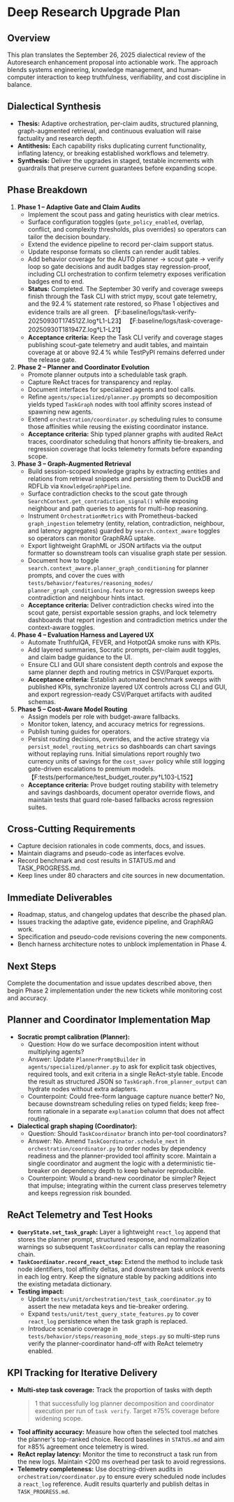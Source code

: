 # Deep Research Upgrade Plan

## Overview

This plan translates the September 26, 2025 dialectical review of the
Autoresearch enhancement proposal into actionable work. The approach blends
systems engineering, knowledge management, and human-computer interaction to
keep truthfulness, verifiability, and cost discipline in balance.

## Dialectical Synthesis

- **Thesis:** Adaptive orchestration, per-claim audits, structured planning,
  graph-augmented retrieval, and continuous evaluation will raise factuality
  and research depth.
- **Antithesis:** Each capability risks duplicating current functionality,
  inflating latency, or breaking established workflows and telemetry.
- **Synthesis:** Deliver the upgrades in staged, testable increments with
  guardrails that preserve current guarantees before expanding scope.

## Phase Breakdown

1. **Phase 1 – Adaptive Gate and Claim Audits**
   - Implement the scout pass and gating heuristics with clear metrics.
   - Surface configuration toggles (`gate_policy_enabled`, overlap,
     conflict, and complexity thresholds, plus overrides) so operators can
     tailor the decision boundary.
   - Extend the evidence pipeline to record per-claim support status.
   - Update response formats so clients can render audit tables.
   - Add behavior coverage for the AUTO planner → scout gate → verify loop so
     gate decisions and audit badges stay regression-proof, including CLI
     orchestration to confirm telemetry exposes verification badges end to end.
   - **Status:** Completed. The September 30 verify and coverage sweeps finish
     through the Task CLI with strict mypy, scout gate telemetry, and the 92.4 %
     statement rate restored, so Phase 1 objectives and evidence trails are all
     green.
     【F:baseline/logs/task-verify-20250930T174512Z.log†L1-L23】
     【F:baseline/logs/task-coverage-20250930T181947Z.log†L1-L21】
   - **Acceptance criteria:** Keep the Task CLI verify and coverage stages
     publishing scout-gate telemetry and audit tables, and maintain coverage at
     or above 92.4 % while TestPyPI remains deferred under the release gate.
2. **Phase 2 – Planner and Coordinator Evolution**
   - Promote planner outputs into a schedulable task graph.
   - Capture ReAct traces for transparency and replay.
   - Document interfaces for specialized agents and tool calls.
   - Refine `agents/specialized/planner.py` prompts so decomposition yields
     typed `TaskGraph` nodes with tool affinity scores instead of spawning
     new agents.
   - Extend `orchestration/coordinator.py` scheduling rules to consume
     those affinities while reusing the existing coordinator instance.
   - **Acceptance criteria:** Ship typed planner graphs with audited ReAct
     traces, coordinator scheduling that honors affinity tie-breakers, and
     regression coverage that locks telemetry formats before expanding scope.
3. **Phase 3 – Graph-Augmented Retrieval**
   - Build session-scoped knowledge graphs by extracting entities and
     relations from retrieval snippets and persisting them to DuckDB and
     RDFLib via `KnowledgeGraphPipeline`.
   - Surface contradiction checks to the scout gate through
     `SearchContext.get_contradiction_signal()` while exposing neighbour
     and path queries to agents for multi-hop reasoning.
   - Instrument `OrchestrationMetrics` with Prometheus-backed
     `graph_ingestion` telemetry (entity, relation, contradiction, neighbour,
     and latency aggregates) guarded by `search.context_aware` toggles so
     operators can monitor GraphRAG uptake.
   - Export lightweight GraphML or JSON artifacts via the output formatter
     so downstream tools can visualise graph state per session.
   - Document how to toggle
     `search.context_aware.planner_graph_conditioning` for planner prompts,
     and cover the cues with
     `tests/behavior/features/reasoning_modes/`
     `planner_graph_conditioning.feature` so regression sweeps keep
     contradiction and neighbour hints intact.
   - **Acceptance criteria:** Deliver contradiction checks wired into the scout
     gate, persist exportable session graphs, and lock telemetry dashboards that
     report ingestion and contradiction metrics under the context-aware toggles.
4. **Phase 4 – Evaluation Harness and Layered UX**
   - Automate TruthfulQA, FEVER, and HotpotQA smoke runs with KPIs.
   - Add layered summaries, Socratic prompts, per-claim audit toggles, and
     claim badge guidance to the UI.
   - Ensure CLI and GUI share consistent depth controls and expose the same
     planner depth and routing metrics in CSV/Parquet exports.
   - **Acceptance criteria:** Establish automated benchmark sweeps with
     published KPIs, synchronize layered UX controls across CLI and GUI, and
     export regression-ready CSV/Parquet artifacts with audited schemas.
5. **Phase 5 – Cost-Aware Model Routing**
   - Assign models per role with budget-aware fallbacks.
   - Monitor token, latency, and accuracy metrics for regressions.
   - Publish tuning guides for operators.
   - Persist routing decisions, overrides, and the active strategy via
     `persist_model_routing_metrics` so dashboards can chart savings without
     replaying runs. Initial simulations report roughly two currency units of
     savings for the `cost_saver` policy while still logging gate-driven
     escalations to premium models.
     【F:tests/performance/test_budget_router.py†L103-L152】
   - **Acceptance criteria:** Prove budget routing stability with telemetry and
     savings dashboards, document operator override flows, and maintain tests
     that guard role-based fallbacks across regression suites.

## Cross-Cutting Requirements

- Capture decision rationales in code comments, docs, and issues.
- Maintain diagrams and pseudo-code as interfaces evolve.
- Record benchmark and cost results in STATUS.md and TASK_PROGRESS.md.
- Keep lines under 80 characters and cite sources in new documentation.

## Immediate Deliverables

- Roadmap, status, and changelog updates that describe the phased plan.
- Issues tracking the adaptive gate, evidence pipeline, and GraphRAG work.
- Specification and pseudo-code revisions covering the new components.
- Bench harness architecture notes to unblock implementation in Phase 4.

## Next Steps

Complete the documentation and issue updates described above, then begin
Phase 2 implementation under the new tickets while monitoring cost and
accuracy.

## Planner and Coordinator Implementation Map

- **Socratic prompt calibration (Planner):**
  - Question: How do we surface decomposition intent without multiplying
    agents?
  - Answer: Update `PlannerPromptBuilder` in
    `agents/specialized/planner.py` to ask for explicit task objectives,
    required tools, and exit criteria in a single ReAct-style table.
    Encode the result as structured JSON so
    `TaskGraph.from_planner_output` can hydrate nodes without extra
    adapters.
  - Counterpoint: Could free-form language capture nuance better? No,
    because downstream scheduling relies on typed fields; keep free-form
    rationale in a separate `explanation` column that does not affect
    routing.
- **Dialectical graph shaping (Coordinator):**
  - Question: Should `TaskCoordinator` branch into per-tool
    coordinators?
  - Answer: No. Amend `TaskCoordinator.schedule_next` in
    `orchestration/coordinator.py` to order nodes by dependency readiness
    and the planner-provided tool affinity score. Maintain a single
    coordinator and augment the logic with a deterministic tie-breaker on
    dependency depth to keep behavior reproducible.
  - Counterpoint: Would a brand-new coordinator be simpler? Reject that
    impulse; integrating within the current class preserves telemetry and
    keeps regression risk bounded.

## ReAct Telemetry and Test Hooks

- **`QueryState.set_task_graph`:** Layer a lightweight `react_log` append
  that stores the planner prompt, structured response, and normalization
  warnings so subsequent `TaskCoordinator` calls can replay the reasoning
  chain.
- **`TaskCoordinator.record_react_step`:** Extend the method to include
  task node identifiers, tool affinity deltas, and downstream task unlock
  events in each log entry. Keep the signature stable by packing additions
  into the existing metadata dictionary.
- **Testing impact:**
  - Update `tests/unit/orchestration/test_task_coordinator.py` to assert
    the new metadata keys and tie-breaker ordering.
  - Expand `tests/unit/test_query_state_features.py` to cover
    `react_log` persistence when the task graph is replaced.
  - Introduce scenario coverage in
    `tests/behavior/steps/reasoning_mode_steps.py` so multi-step runs
    verify the planner-coordinator hand-off with ReAct telemetry enabled.

## KPI Tracking for Iterative Delivery

- **Multi-step task coverage:** Track the proportion of tasks with depth
  >1 that successfully log planner decomposition and coordinator execution
  per run of `task verify`. Target ≥75% coverage before widening scope.
- **Tool affinity accuracy:** Measure how often the selected tool matches
  the planner's top-ranked choice. Record baselines in `STATUS.md` and aim
  for ≥85% agreement once telemetry is wired.
- **ReAct replay latency:** Monitor the time to reconstruct a task run
  from the new logs. Maintain <200 ms overhead per task to avoid
  regressions.
- **Telemetry completeness:** Use docstring-driven audits in
  `orchestration/coordinator.py` to ensure every scheduled node includes a
  `react_log` reference. Audit results quarterly and publish deltas in
  `TASK_PROGRESS.md`.
